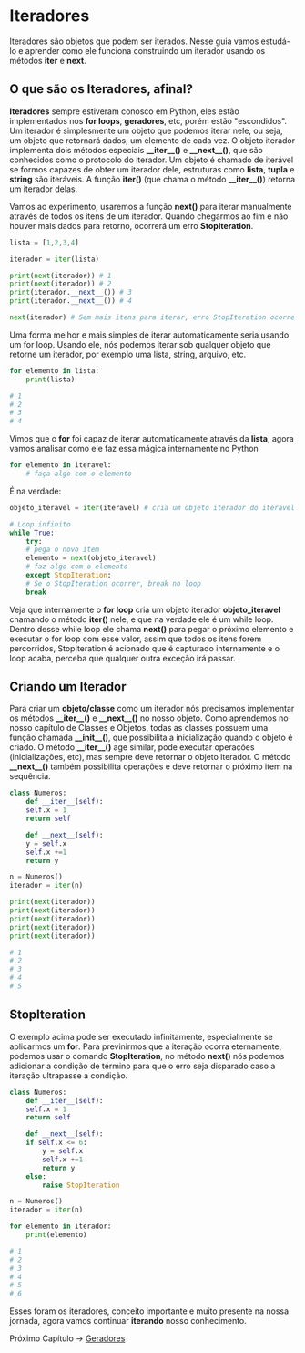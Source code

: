 # Iteradores

Iteradores são objetos que podem ser iterados. Nesse guia vamos estudá-lo e aprender como ele funciona construindo um iterador usando os métodos **__iter__** e **__next__**.

## O que são os Iteradores, afinal?

**Iteradores** sempre estiveram conosco em Python, eles estão implementados nos **for loops**, **geradores**, etc, porém estão "escondidos". Um iterador é simplesmente um objeto que podemos iterar nele, ou seja, um objeto que retornará dados, um elemento de cada vez. O objeto iterador implementa dois métodos especiais **\_\_iter\_\_()** e **\_\_next\_\_()**, que são conhecidos como o protocolo do iterador. Um objeto é chamado de iterável se formos capazes de obter um iterador dele, estruturas como **lista**, **tupla** e **string** são iteráveis. A função **iter()** (que chama o método **\_\_iter\_\_()**) retorna um iterador delas.	

Vamos ao experimento, usaremos a função **next()** para iterar manualmente através de todos os itens de um iterador. Quando chegarmos ao fim e não houver mais dados para retorno, ocorrerá um erro **StopIteration**.

```python
lista = [1,2,3,4]

iterador = iter(lista)

print(next(iterador)) # 1
print(next(iterador)) # 2
print(iterador.__next__()) # 3
print(iterador.__next__()) # 4

next(iterador) # Sem mais itens para iterar, erro StopIteration ocorre
```

Uma forma melhor e mais simples de iterar automaticamente seria usando um for loop. Usando ele, nós podemos iterar sob qualquer objeto que retorne um iterador, por exemplo uma lista, string, arquivo, etc.

```python
for elemento in lista:
    print(lista) 

# 1
# 2
# 3
# 4
```

Vimos que o **for** foi capaz de iterar automaticamente através da **lista**, agora vamos analisar como ele faz essa mágica internamente no Python

```python
for elemento in iteravel:
    # faça algo com o elemento
```

É na verdade:

```python
objeto_iteravel = iter(iteravel) # cria um objeto iterador do iteravel

# Loop infinito
while True:
    try:
	# pega o novo item
	elemento = next(objeto_iteravel)
	# faz algo com o elemento
    except StopIteration:
	# Se o StopIteration ocorrer, break no loop
	break  
```

Veja que internamente o **for loop** cria um objeto iterador **objeto_iteravel** chamando o método **iter()** nele, e que na verdade ele é um while loop. Dentro desse while loop ele chama **next()** para pegar o próximo elemento e executar o for loop com esse valor, assim que todos os itens forem percorridos, StopIteration é acionado que é capturado internamente e o loop acaba, perceba que qualquer outra exceção irá passar.

## Criando um Iterador

Para criar um **objeto/classe** como um iterador nós precisamos implementar os métodos **\_\_iter\_\_()** e **\_\_next\_\_()** no nosso objeto. Como aprendemos no nosso capítulo de Classes e Objetos, todas as classes possuem uma função chamada **\_\_init\_\_()**, que possibilita a inicialização quando o objeto é criado. O método **\_\_iter\_\_()** age similar, pode executar operações (inicializações, etc), mas sempre deve retornar o objeto iterador. O método **\_\_next\_\_()** também possibilita operações e deve retornar o próximo item na sequência.

```python
class Numeros:
    def __iter__(self):
	self.x = 1
	return self

    def __next__(self):
	y = self.x
	self.x +=1
	return y

n = Numeros()
iterador = iter(n)

print(next(iterador))
print(next(iterador))
print(next(iterador))
print(next(iterador))
print(next(iterador))

# 1
# 2
# 3
# 4
# 5
```

## StopIteration

O exemplo acima pode ser executado infinitamente, especialmente se aplicarmos um **for**. Para previnirmos que a iteração ocorra eternamente, podemos usar o comando **StopIteration**, no método **__next__()** nós podemos adicionar a condição de término para que o erro seja disparado caso a iteração ultrapasse a condição.

```python
class Numeros:
    def __iter__(self):
	self.x = 1
	return self

    def __next__(self):
	if self.x <= 6:
	    y = self.x
	    self.x +=1
	    return y
	else:
	    raise StopIteration

n = Numeros()
iterador = iter(n)

for elemento in iterador:
    print(elemento)

# 1
# 2
# 3
# 4
# 5
# 6
```

Esses foram os iteradores, conceito importante e muito presente na nossa jornada, agora vamos continuar **iterando** nosso conhecimento.

Próximo Capítulo -> [Geradores](https://github.com/the-akira/Python-Iluminado/blob/master/Capitulos/27.Geradores.md)
